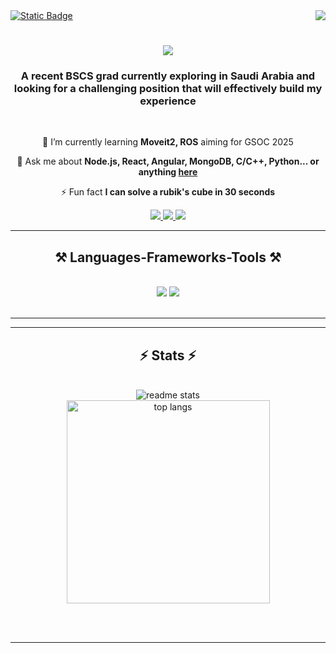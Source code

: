 <div>
    <img align="right" src="https://visitor-badge.laobi.icu/badge?page_id=muhidabid.muhidabid" />
    <a align="left" href="https://drive.google.com/file/d/1ixt1dg18PIECE-KGhDIQiZt6QmByV863/view?usp=drive_link" target="_blank" rel="noreferrer">
    <img alt="Static Badge" src="https://img.shields.io/badge/Muhid-Resume-2582bc">
    </a>
</div>

<h1 align="center">
    <img src="https://readme-typing-svg.herokuapp.com/?font=Righteous&size=35&center=true&vCenter=true&width=500&height=70&duration=4000&lines=Hi+There!+👋;+I'm+Muhid+Abid!;" />
</h1>

<h3 align="center">A recent BSCS grad currently exploring in Saudi Arabia and looking for a challenging position that will effectively build my experience</h3>

<br/>

<div align="center">
 
🌱 I’m currently learning **Moveit2, ROS** aiming for GSOC 2025

💬 Ask me about **Node.js, React, Angular, MongoDB, C/C++, Python... or anything [here](https://github.com/muhidabid/muhidabid/issues)**

⚡ Fun fact **I can solve a rubik's cube in 30 seconds**

 </div>
 
<div align="center"> 
  <a href="mailto:muhidabid.cs@gmail.com" target="_blank" rel="noopener noreferrer">
    <img src="https://img.shields.io/badge/Gmail-333333?style=for-the-badge&logo=gmail&logoColor=red" />
  </a>
  <a href="https://linkedin.com/in/muhidabid" target="_blank" rel="noopener noreferrer">
    <img src="https://img.shields.io/badge/LinkedIn-0077B5?style=for-the-badge&logo=linkedin&logoColor=white" target="_blank" />
  </a>
  <a href="https://muhid.framer.ai" target="_blank" rel="noopener noreferrer">
     <img src="https://img.shields.io/badge/Portfolio-FF5722?style=for-the-badge&logo=todoist&logoColor=white" target="_blank" /> <!-- sqlite, safari, google-chrome are other good icon options -->
  </a>
</div>

 <hr/>
 
<h2 align="center">⚒️ Languages-Frameworks-Tools ⚒️</h2>
<br/>
<div align="center">
    <img src="https://skillicons.dev/icons?i=react,bootstrap,html,css,vscode,github,figma,tailwind,git,docker" />
    <img src="https://skillicons.dev/icons?i=nodejs,python,javascript,typescript,express,mongodb,c,cpp,flutter,java,mysql,flask,kali,ubuntu" /><br>
</div>

<br/>
<hr/>

<!--<div align="center">
  <h2>🐍 My Contributions 🐍</h2>
  <br>
  <img alt="snake eating my contributions" src="https://raw.githubusercontent.com/muhidabid/muhidabid/output/github-contribution-grid-snake.svg" />
  
  <br/><br/><br/>
</div>-->

<hr/>

<h2 align="center">⚡ Stats ⚡</h2>
<br>
<div align=center>
<!--   <img width=390 src="https://github-readme-streak-stats-salesp07.vercel.app/?user=muhidabid&count_private=true&theme=react&border_radius=10" alt="streak stats"/> -->
<!--   <img width=390 src="https://github-readme-stats.vercel.app/api?username=muhidabid&count_private=true&show_icons=true&theme=react&rank_icon=github&border_radius=10" alt="readme stats" /> -->
      <img align="center" src="https://github-readme-stats.vercel.app/api?username=muhidabid&show_icons=true&locale=en&theme=react" alt="readme stats" />
    <br/>
  <img width=325 align="center" src="https://github-readme-stats-salesp07.vercel.app/api/top-langs/?username=muhidabid&hide=HTML&langs_count=8&layout=compact&theme=react&border_radius=10&size_weight=0.5&count_weight=0.5&exclude_repo=github-readme-stats" alt="top langs" />
</div>

<br/><br/>

<hr/>

<!--<br/>

<div align="center">
<a href='https://ko-fi.com/____' target='_blank'><img height='64' style='border:0px;height:64px;' src='https://storage.ko-fi.com/cdn/kofi1.png?v=3' border='0' alt='Buy Me a Coffee at ko-fi.com' /></a>
</div>

<br/>-->
